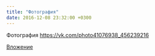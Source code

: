 ```yaml
---
title: "Фотография"
date: 2016-12-08 23:32:00 +0300
---
```


Фотография
https://vk.com/photo41076938_456239216

[Вложение](https://vk.com/photo41076938_456239216)
